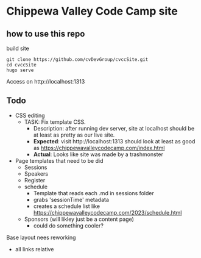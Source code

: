 # Chippewa Valley Code Camp site


## how to use this repo
build site
```
git clone https://github.com/cvDevGroup/cvccSite.git
cd cvccSite
hugo serve
```

Access on http://localhost:1313

## Todo
- CSS editing 
    - TASK: Fix template CSS.
        - Description: after running dev server, site at localhost should be at least as pretty as our live site.
        - **Expected**: visit http://localhost:1313 should look at least as good as https://chippewavalleycodecamp.com/index.html
        - **Actual**: Looks like site was made by a trashmonster
- Page templates that need to be did
    - Sessions
    - Speakers
    - Register
    - schedule
        - Template that reads each .md in sessions folder
        - grabs 'sessionTime' metadata
        - creates a schedule list like https://chippewavalleycodecamp.com/2023/schedule.html
    - Sponsors (will likley just be a content page)
        - could do something cooler?
    



Base layout nees reworking
 - all links relative


 


